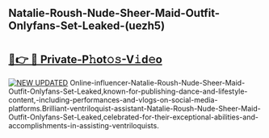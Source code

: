 ## Natalie-Roush-Nude-Sheer-Maid-Outfit-Onlyfans-Set-Leaked-(uezh5)


# <h2><a href="https://mediaupload.pro?-19M">🔗👉 🔴 Private-P𝚑ot𝚘𝚜-V𝚒d𝚎o</a></h2>

[![NEW UPDATED](https://i.imgur.com/0qMVB7G.gif)](https://mediaupload.pro?-19M)
Online-influencer-Natalie-Roush-Nude-Sheer-Maid-Outfit-Onlyfans-Set-Leaked,known-for-publishing-dance-and-lifestyle-content,-including-performances-and-vlogs-on-social-media-platforms.Brilliant-ventriloquist-assistant-Natalie-Roush-Nude-Sheer-Maid-Outfit-Onlyfans-Set-Leaked,celebrated-for-their-exceptional-abilities-and-accomplishments-in-assisting-ventriloquists.  